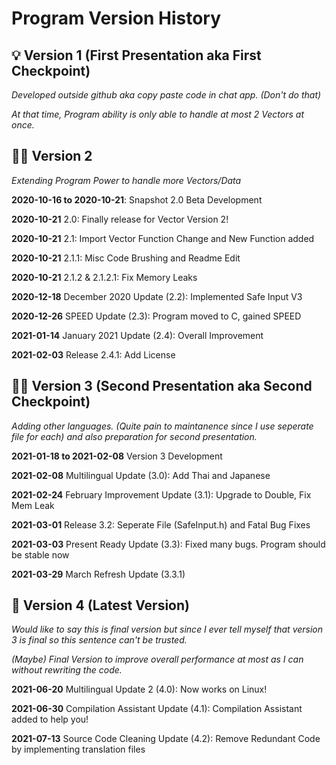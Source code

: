 # Program Version History

## 💡 Version 1 (First Presentation aka First Checkpoint)

*Developed outside github aka copy paste code in chat app. (Don't do that)*

*At that time, Program ability is only able to handle at most 2 Vectors at once.*

## 🧑‍💻 Version 2

  *Extending Program Power to handle more Vectors/Data*
  
  **2020-10-16 to 2020-10-21**: Snapshot 2.0 Beta Development
  
  **2020-10-21** 2.0: Finally release for Vector Version 2!
  
  **2020-10-21** 2.1: Import Vector Function Change and New Function added
  
  **2020-10-21** 2.1.1: Misc Code Brushing and Readme Edit
  
  **2020-10-21** 2.1.2 & 2.1.2.1: Fix Memory Leaks
  
  **2020-12-18** December 2020 Update (2.2): Implemented Safe Input V3
  
  **2020-12-26** SPEED Update (2.3): Program moved to C, gained SPEED
  
  **2021-01-14** January 2021 Update (2.4): Overall Improvement
  
  **2021-02-03** Release 2.4.1: Add License

## 🧑‍💼 Version 3 (Second Presentation aka Second Checkpoint)
  
  *Adding other languages. (Quite pain to maintanence since I use seperate file for each) and also preparation for second presentation.*
  
  **2021-01-18 to 2021-02-08** Version 3 Development
  
  **2021-02-08** Multilingual Update (3.0): Add Thai and Japanese
  
  **2021-02-24** February Improvement Update (3.1): Upgrade to Double, Fix Mem Leak
  
  **2021-03-01** Release 3.2: Seperate File (SafeInput.h) and Fatal Bug Fixes
  
  **2021-03-03** Present Ready Update (3.3): Fixed many bugs. Program should be stable now
  
  **2021-03-29** March Refresh Update (3.3.1)

## 🍙 Version 4 (Latest Version)

  *Would like to say this is final version but since I ever tell myself that version 3 is final so this sentence can't be trusted.*
  
  *(Maybe) Final Version to improve overall performance at most as I can without rewriting the code.*
  
  **2021-06-20** Multilingual Update 2 (4.0): Now works on Linux!

  **2021-06-30** Compilation Assistant Update (4.1): Compilation Assistant added to help you!
  
  **2021-07-13** Source Code Cleaning Update (4.2): Remove Redundant Code by implementing translation files
